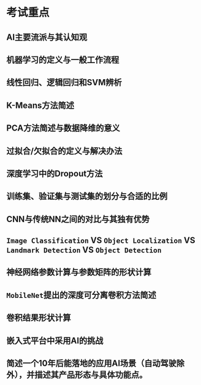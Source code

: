 # 考试重点

## AI主要流派与其认知观



## 机器学习的定义与一般工作流程



## 线性回归、逻辑回归和SVM辨析



## K-Means方法简述



## PCA方法简述与数据降维的意义



## 过拟合/欠拟合的定义与解决办法



## 深度学习中的Dropout方法



## 训练集、验证集与测试集的划分与合适的比例



## CNN与传统NN之间的对比与其独有优势



## `Image Classification` VS `Object Localization` VS `Landmark Detection` VS `Object Detection`



## 神经网络参数计算与参数矩阵的形状计算



## `MobileNet`提出的深度可分离卷积方法简述



## 卷积结果形状计算



## 嵌入式平台中采用AI的挑战



## 简述一个10年后能落地的应用AI场景（自动驾驶除外），并描述其产品形态与具体功能点。
